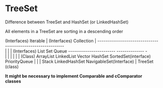 # TreeSet

Difference between TreeSet and HashSet (or LinkedHashSet)

All elements in a TreeSet are sorting in a descending order

(Interfaces)				Iterable
								|
(Interfaces)				Collection
								|
						-------------------------------------------------------------			
						|				 	      |				  					|
(Interfaces)  	  	  List     				     Set							  Queue
				------------------------	  --------------						-		
				|			|			|	  |				|						|
(Class)		ArrayList	LinkedList	Vector	HashSet		SortedSet(interface)	PriorityQueue
									  |	      |				|
								   Stack  LinkedHashSet  NavigableSet(Interface) 
								   							|
								   						 TreeSet (class)
								   						 
__It might be necessary to implement Comparable and cComparator classes__								   						 